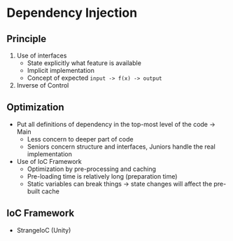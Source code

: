 # Dependency Injection

## Principle
1. Use of interfaces
   - State explicitly what feature is available
   - Implicit implementation
   - Concept of expected `input -> f(x) -> output`
2. Inverse of Control


## Optimization
- Put all definitions of dependency in the top-most level of the code -> Main
    - Less concern to deeper part of code
    - Seniors concern structure and interfaces, Juniors handle the real implementation
- Use of IoC Framework
    - Optimization by pre-processing and caching
    - Pre-loading time is relatively long (preparation time)
    - Static variables can break things -> state changes will affect the pre-built cache 

## IoC Framework
- StrangeIoC (Unity)